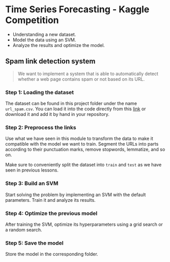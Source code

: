 # Time Series Forecasting - Kaggle Competition

- Understanding a new dataset.
- Model the data using an SVM.
- Analyze the results and optimize the model.

## Spam link detection system

> We want to implement a system that is able to automatically detect whether a web page contains spam or not based on its URL.

### Step 1: Loading the dataset

The dataset can be found in this project folder under the name `url_spam.csv`. You can load it into the code directly from this [link](`https://raw.githubusercontent.com/4GeeksAcademy/NLP-project-tutorial/main/url_spam.csv`) or download it and add it by hand in your repository.

### Step 2: Preprocess the links

Use what we have seen in this module to transform the data to make it compatible with the model we want to train. Segment the URLs into parts according to their punctuation marks, remove stopwords, lemmatize, and so on.

Make sure to conveniently split the dataset into `train` and `test` as we have seen in previous lessons.

### Step 3: Build an SVM

Start solving the problem by implementing an SVM with the default parameters. Train it and analyze its results.

### Step 4: Optimize the previous model

After training the SVM, optimize its hyperparameters using a grid search or a random search.

### Step 5: Save the model

Store the model in the corresponding folder.
